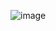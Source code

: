 ![image](https://user-images.githubusercontent.com/76027425/198502361-93fadfda-9766-4b3f-9d53-d642a328766a.png)
